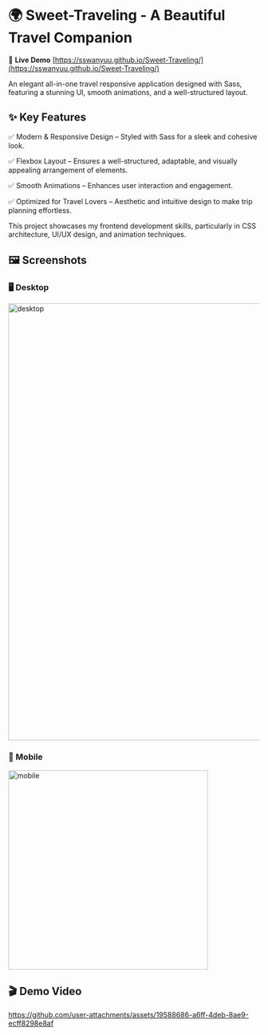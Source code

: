 # 🌍 Sweet-Traveling - A Beautiful Travel Companion

🔗 **Live Demo** [https://sswanyuu.github.io/Sweet-Traveling/](https://sswanyuu.github.io/Sweet-Traveling/)

An elegant all-in-one travel responsive application designed with Sass, featuring a stunning UI, smooth animations, and a well-structured layout.

## ✨ Key Features

✅ Modern & Responsive Design – Styled with Sass for a sleek and cohesive look.

✅ Flexbox Layout – Ensures a well-structured, adaptable, and visually appealing arrangement of elements.

✅ Smooth Animations – Enhances user interaction and engagement.

✅ Optimized for Travel Lovers – Aesthetic and intuitive design to make trip planning effortless.


This project showcases my frontend development skills, particularly in CSS architecture, UI/UX design, and animation techniques.
## 🖼️ Screenshots
### 🖥️ Desktop
<img width="877" alt="desktop" src="https://user-images.githubusercontent.com/105194783/186995112-1e66bf14-3e18-4c24-b3d0-d0bff6103bd0.png">

### 📱 Mobile
<img width="400" alt="mobile" src="https://github.com/user-attachments/assets/7f8a80bc-6f77-4c23-a50b-4bf5f52b6e21">

## 🎬 Demo Video
https://github.com/user-attachments/assets/19588686-a6ff-4deb-8ae9-ecff8298e8af
